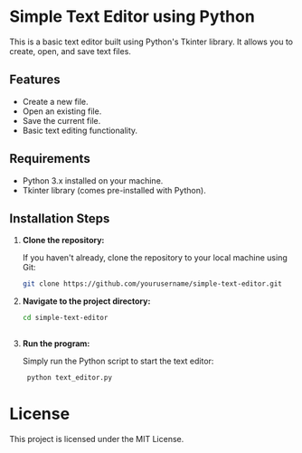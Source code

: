 # Simple Text Editor using Python

This is a basic text editor built using Python's Tkinter library. It allows you to create, open, and save text files.

## Features
- Create a new file.
- Open an existing file.
- Save the current file.
- Basic text editing functionality.

## Requirements

- Python 3.x installed on your machine.
- Tkinter library (comes pre-installed with Python).

## Installation Steps

1. **Clone the repository:**

   If you haven't already, clone the repository to your local machine using Git:

   ```bash
   git clone https://github.com/yourusername/simple-text-editor.git
2. **Navigate to the project directory:**
   ```bash
   cd simple-text-editor
  
3. **Run the program:**

   Simply run the Python script to start the text editor:  

   ```bash
    python text_editor.py

# License
This project is licensed under the MIT License.
